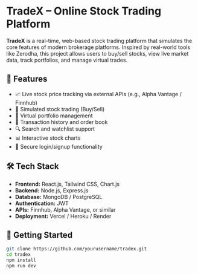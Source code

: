 # TradeX – Online Stock Trading Platform

**TradeX** is a real-time, web-based stock trading platform that simulates the core features of modern brokerage platforms. Inspired by real-world tools like Zerodha, this project allows users to buy/sell stocks, view live market data, track portfolios, and manage virtual trades.

## 🔧 Features

- 📈 Live stock price tracking via external APIs (e.g., Alpha Vantage / Finnhub)
- 🛒 Simulated stock trading (Buy/Sell)
- 💼 Virtual portfolio management
- 📜 Transaction history and order book
- 🔍 Search and watchlist support
- 📊 Interactive stock charts
- 🔐 Secure login/signup functionality

## 🛠️ Tech Stack

- **Frontend:** React.js, Tailwind CSS, Chart.js
- **Backend:** Node.js, Express.js
- **Database:** MongoDB / PostgreSQL
- **Authentication:** JWT
- **APIs:** Finnhub, Alpha Vantage, or similar
- **Deployment:** Vercel / Heroku / Render

## 🚀 Getting Started

```bash
git clone https://github.com/yourusername/tradex.git
cd tradex
npm install
npm run dev



